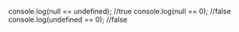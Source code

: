console.log(null == undefined); //true
console.log(null == 0); //false
console.log(undefined == 0); //false